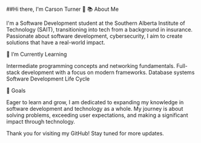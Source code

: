 ##Hi there, I'm Carson Turner 👋
📚 About Me

I'm a Software Development student at the Southern Alberta Institute of Technology (SAIT), transitioning into tech from a background in insurance. Passionate about software development, cybersecurity, I aim to create solutions that have a real-world impact.

🌱 I’m Currently Learning

Intermediate programming concepts and networking fundamentals.
Full-stack development with a focus on modern frameworks.
Database systems
Software Development Life Cycle

🎯 Goals

Eager to learn and grow, I am dedicated to expanding my knowledge in software development and technology as a whole. My journey is about solving problems, exceeding user expectations, and making a significant impact through technology.

Thank you for visiting my GitHub! Stay tuned for more updates.
